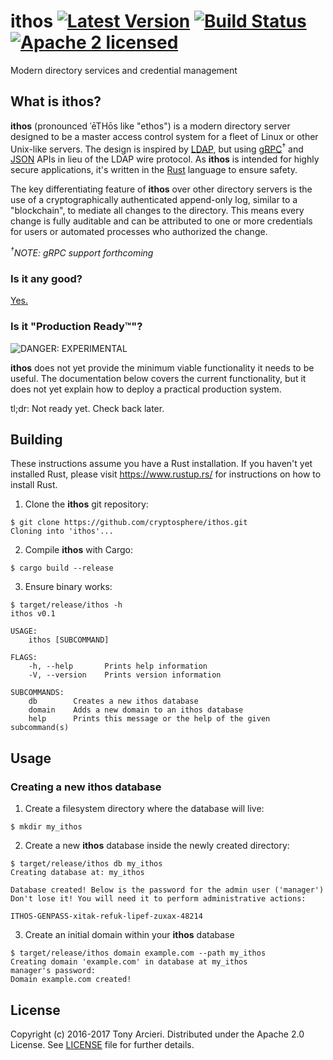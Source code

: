 # ithos [![Latest Version][crate-image]][crate-link] [![Build Status][build-image]][build-link] [![Apache 2 licensed][license-image]][license-link]

[crate-image]: https://img.shields.io/crates/v/ithos.svg
[crate-link]: https://crates.io/crates/ithos
[build-image]: https://travis-ci.org/cryptosphere/ithos.svg?branch=master
[build-link]: https://travis-ci.org/cryptosphere/ithos
[license-image]: https://img.shields.io/badge/license-Apache2-blue.svg
[license-link]: https://github.com/cryptosphere/ithos-rb/blob/master/LICENSE

Modern directory services and credential management

## What is ithos?

**ithos** (pronounced ˈēTHōs like "ethos") is a modern directory server
designed to be a master access control system for a fleet of Linux or other
Unix-like servers. The design is inspired by [LDAP], but using
[gRPC]<sup>†</sup> and [JSON] APIs in lieu of the LDAP wire protocol. As
**ithos** is intended for highly secure applications, it's written in the
[Rust] language to ensure safety.

The key differentiating feature of **ithos** over other directory servers is the
use of a cryptographically authenticated append-only log, similar to a
"blockchain", to mediate all changes to the directory. This means every change
is fully auditable and can be attributed to one or more credentials for users
or automated processes who authorized the change.

*<sup>†</sup>NOTE: gRPC support forthcoming*

[LDAP]: https://en.wikipedia.org/wiki/Lightweight_Directory_Access_Protocol
[gRPC]: http://www.grpc.io/
[JSON]: http://www.json.org
[Rust]: https://www.rust-lang.org/

### Is it any good?

[Yes.](http://news.ycombinator.com/item?id=3067434)

### Is it "Production Ready™"?

![DANGER: EXPERIMENTAL](https://raw.github.com/cryptosphere/cryptosphere/master/images/experimental.png)

**ithos** does not yet provide the minimum viable functionality it needs to
be useful. The documentation below covers the current functionality, but
it does not yet explain how to deploy a practical production system.

tl;dr: Not ready yet. Check back later.

## Building

These instructions assume you have a Rust installation. If you haven't yet
installed Rust, please visit https://www.rustup.rs/ for instructions on how to
install Rust.

1. Clone the **ithos** git repository:

```
$ git clone https://github.com/cryptosphere/ithos.git
Cloning into 'ithos'...
```

2. Compile **ithos** with Cargo:

```
$ cargo build --release
```

3. Ensure binary works:

```
$ target/release/ithos -h
ithos v0.1

USAGE:
    ithos [SUBCOMMAND]

FLAGS:
    -h, --help       Prints help information
    -V, --version    Prints version information

SUBCOMMANDS:
    db        Creates a new ithos database
    domain    Adds a new domain to an ithos database
    help      Prints this message or the help of the given subcommand(s)
```

## Usage

### Creating a new **ithos** database

1. Create a filesystem directory where the database will live:

```
$ mkdir my_ithos
```

2. Create a new **ithos** database inside the newly created directory:

```
$ target/release/ithos db my_ithos
Creating database at: my_ithos

Database created! Below is the password for the admin user ('manager')
Don't lose it! You will need it to perform administrative actions:

ITHOS-GENPASS-xitak-refuk-lipef-zuxax-48214
```

3. Create an initial domain within your **ithos** database

```
$ target/release/ithos domain example.com --path my_ithos
Creating domain 'example.com' in database at my_ithos
manager's password:
Domain example.com created!
```

## License

Copyright (c) 2016-2017 Tony Arcieri. Distributed under the Apache 2.0 License.
See [LICENSE] file for further details.

[LICENSE]: https://github.com/cryptosphere/ithos/blob/master/LICENSE
